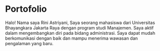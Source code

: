 # Portofolio
Halo! Nama saya Rini Astriyani, Saya seorang mahasiswa dari Universitas Bhayangkara Jakarta Raya dengan program studi Manajemen. Saya aktif dalam mengembangkan diri pada bidang administrasi.  Saya dapat mudah berkomunikasi dengan baik dan mampu menerima wawasan dan pengalaman yang baru. 
